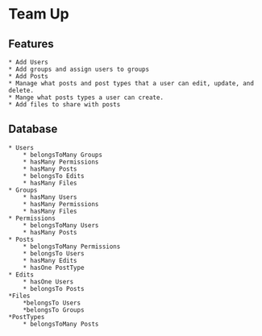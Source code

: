 # Team Up 
## Features    
    * Add Users
    * Add groups and assign users to groups
    * Add Posts
    * Manage what posts and post types that a user can edit, update, and delete.
    * Mange what posts types a user can create.
    * Add files to share with posts

## Database
    * Users
        * belongsToMany Groups
        * hasMany Permissions
        * hasMany Posts
        * belongsTo Edits
        * hasMany Files
    * Groups
        * hasMany Users
        * hasMany Permissions
        * hasMany Files
    * Permissions
        * belongsToMany Users
        * hasMany Posts
    * Posts
        * belongsToMany Permissions
        * belongsTo Users
        * hasMany Edits
        * hasOne PostType
    * Edits
        * hasOne Users
        * belongsTo Posts
    *Files
        *belongsTo Users
        *belongsTo Groups
    *PostTypes
        * belongsToMany Posts

